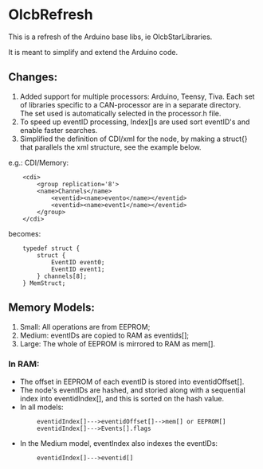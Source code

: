 # OlcbRefresh
This is a refresh of the Arduino base libs, ie OlcbStarLibraries.  

It is meant to simplify and extend the Arduino code.

## Changes: 
1. Added support for multiple processors: Arduino, Teensy, Tiva. 
    Each set of libraries specific to a CAN-processor are in a separate directory.   
    The set used is automatically selected in the processor.h file. 
2. To speed up eventID processing, Index[]s are used sort eventID's and enable faster searches. 
3. Simplified the definition of CDI/xml for the node, by making a struct{} that parallels the xml structure, see the example below.   

e.g.: CDI/Memory:
```
    <cdi>
        <group replication='8'>
        <name>Channels</name>
            <eventid><name>evento</name></eventid>
            <eventid><name>event1</name></eventid>
        </group>
    </cdi>
```
becomes:    
```
    typedef struct {
        struct {
            EventID event0;
            EventID event1;
        } channels[8];
    } MemStruct;
```

## Memory Models:
1. Small: All operations are from EEPROM;
2. Medium: eventIDs are copied to RAM as eventids[];
3. Large:  The whole of EEPROM is mirrored to RAM as mem[].

### In RAM:
- The offset in EEPROM of each eventID is stored into eventidOffset[].
- The node's eventIDs are hashed, and storied along with a sequential index into eventidIndex[],
  and this is sorted on the hash value. 
- In all models: 
```
        eventidIndex[]--->eventidOffset[]-->mem[] or EEPROM[]
        eventidIndex[]--->Events[].flags
```
- In the Medium model, eventIndex also indexes the eventIDs:
```
        eventidIndex[]--->eventid[]
```


    